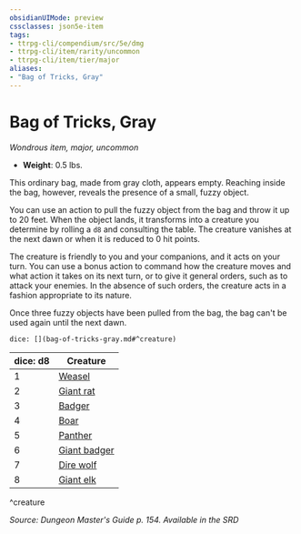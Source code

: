 ```yaml
---
obsidianUIMode: preview
cssclasses: json5e-item
tags:
- ttrpg-cli/compendium/src/5e/dmg
- ttrpg-cli/item/rarity/uncommon
- ttrpg-cli/item/tier/major
aliases: 
- "Bag of Tricks, Gray"
---
```

# Bag of Tricks, Gray
*Wondrous item, major, uncommon*  


- **Weight**: 0.5 lbs.

This ordinary bag, made from gray cloth, appears empty. Reaching inside the bag, however, reveals the presence of a small, fuzzy object.

You can use an action to pull the fuzzy object from the bag and throw it up to 20 feet. When the object lands, it transforms into a creature you determine by rolling a `d8` and consulting the table. The creature vanishes at the next dawn or when it is reduced to 0 hit points.

The creature is friendly to you and your companions, and it acts on your turn. You can use a bonus action to command how the creature moves and what action it takes on its next turn, or to give it general orders, such as to attack your enemies. In the absence of such orders, the creature acts in a fashion appropriate to its nature.

Once three fuzzy objects have been pulled from the bag, the bag can't be used again until the next dawn.

`dice: [](bag-of-tricks-gray.md#^creature)`

| dice: d8 | Creature |
|----------|----------|
| 1 | [Weasel](/CLI/bestiary/beast/weasel.md) |
| 2 | [Giant rat](/CLI/bestiary/beast/giant-rat.md) |
| 3 | [Badger](/CLI/bestiary/beast/badger.md) |
| 4 | [Boar](/CLI/bestiary/beast/boar.md) |
| 5 | [Panther](/CLI/bestiary/beast/panther.md) |
| 6 | [Giant badger](/CLI/bestiary/beast/giant-badger.md) |
| 7 | [Dire wolf](/CLI/bestiary/beast/dire-wolf.md) |
| 8 | [Giant elk](/CLI/bestiary/beast/giant-elk.md) |
^creature

*Source: Dungeon Master's Guide p. 154. Available in the <span title='Systems Reference Document (5.1)'>SRD</span>*